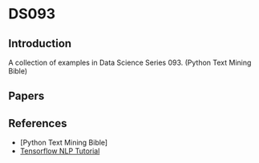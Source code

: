 # DS093
## Introduction
A collection of examples in Data Science Series 093. (Python Text Mining Bible)

## Papers


## References
- [Python Text Mining Bible]
- [Tensorflow NLP Tutorial]


[DS093 Text Mining Bible]: https://github.com/wikibook/text-mining-bible
[Tensorflow NLP Tutorial]: https://wikidocs.net/book/2155
